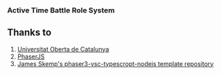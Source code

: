 ### Active Time Battle Role System

## Thanks to
1. [Universitat Oberta de Catalunya](https://www.uoc.edu)
2. [PhaserJS](https://phaser.io/)
3. [James Skemp's phaser3-vsc-typescropt-nodejs template repository](https://github.com/JamesSkemp/phaser-3-vsc-typescript-nodejs)
